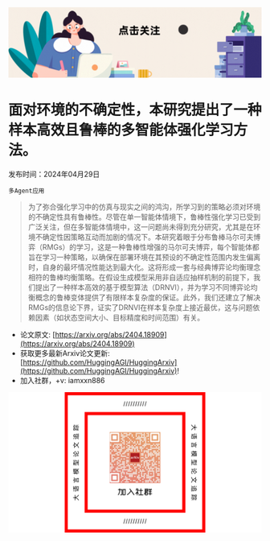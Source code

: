 ![](https://raw.githubusercontent.com/HuggingAGI/HuggingArxiv/main/imgs/follow2.gif)
# 面对环境的不确定性，本研究提出了一种样本高效且鲁棒的多智能体强化学习方法。
发布时间：2024年04月29日

`多Agent应用`
> 为了弥合强化学习中的仿真与现实之间的鸿沟，所学习到的策略必须对环境的不确定性具有鲁棒性。尽管在单一智能体情境下，鲁棒性强化学习已受到广泛关注，但在多智能体情境中，这一问题尚未得到充分研究，尤其是在环境不确定性因策略互动而加剧的情况下。本研究着眼于分布鲁棒马尔可夫博弈（RMGs）的学习，这是一种鲁棒性增强的马尔可夫博弈，每个智能体都旨在学习一种策略，以确保在部署环境在其预设的不确定性范围内发生偏离时，自身的最坏情况性能达到最大化。这将形成一套与经典博弈论均衡理念相符的鲁棒均衡策略。在假设生成模型采用非自适应抽样机制的前提下，我们提出了一种样本高效的基于模型算法（DRNVI），并为学习不同博弈论均衡概念的鲁棒变体提供了有限样本复杂度的保证。此外，我们还建立了解决RMGs的信息论下界，证实了DRNVI在样本复杂度上接近最优，这与问题依赖因素（如状态空间大小、目标精度和时间范围）有关。



- 论文原文: [https://arxiv.org/abs/2404.18909](https://arxiv.org/abs/2404.18909)
- 获取更多最新Arxiv论文更新: [https://github.com/HuggingAGI/HuggingArxiv](https://github.com/HuggingAGI/HuggingArxiv)!
- 加入社群，+v: iamxxn886

![](https://raw.githubusercontent.com/HuggingAGI/HuggingArxiv/main/imgs/qrcode.png)